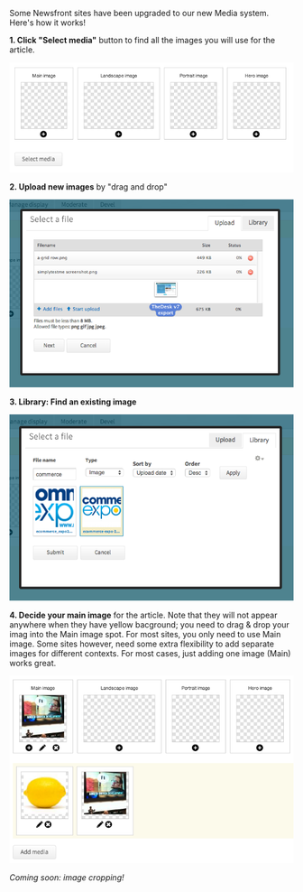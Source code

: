Some Newsfront sites have been upgraded to our new Media system. Here's how it works!

**1. Click "Select media"** button to find all the images you will use for the article. 

<img src="/docs/img/media/area.png">

**2. Upload new images** by "drag and drop"

<img src="/docs/img/media/upload.png">

**3. Library: Find an existing image**

<img src="/docs/img/media/lib.png">

**4. Decide your main image** for the article. 
Note that they will not appear anywhere when they have yellow bacground; you need to drag & drop your imag into the Main image spot. For most sites, you only need to use Main image. Some sites however, need some extra flexibility to add separate images for different contexts. For most cases, just adding one image (Main) works great.

<img src="/docs/img/media/main-image.png">

*Coming soon: image cropping!*


